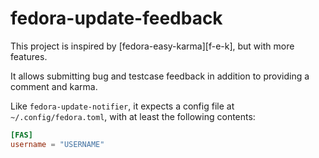 # fedora-update-feedback

This project is inspired by [fedora-easy-karma][f-e-k], but with more features.

It allows submitting bug and testcase feedback in addition to providing a comment and karma.

Like `fedora-update-notifier`, it expects a config file at `~/.config/fedora.toml`, with at least the following
contents:

```toml
[FAS]
username = "USERNAME"
```
